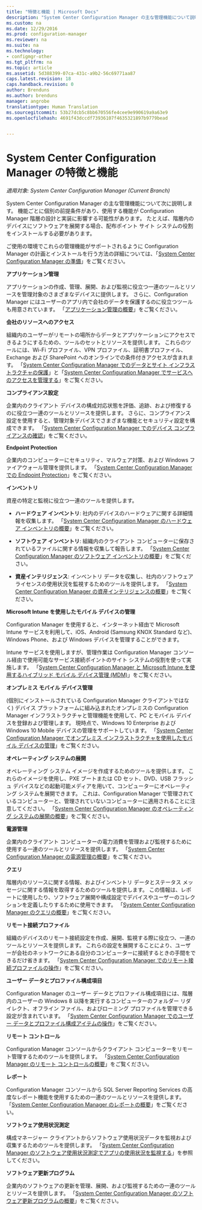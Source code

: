 ```yaml
---
title: "特徴と機能 | Microsoft Docs"
description: "System Center Configuration Manager の主な管理機能について説明します。"
ms.custom: na
ms.date: 12/29/2016
ms.prod: configuration-manager
ms.reviewer: na
ms.suite: na
ms.technology:
- configmgr-other
ms.tgt_pltfrm: na
ms.topic: article
ms.assetid: 5d388399-07ca-431c-a9b2-56c69771aa87
caps.latest.revision: 18
caps.handback.revision: 0
author: Brenduns
ms.author: brenduns
manager: angrobe
translationtype: Human Translation
ms.sourcegitcommit: 53b27dcb5c8bb670556fe4cee9e990619a9a63e9
ms.openlocfilehash: 4691f43dccdf73936107f4635321897b9779bead


---
```

# <a name="features-and-capabilities-of-system-center-configuration-manager"></a>System Center Configuration Manager の特徴と機能

*適用対象: System Center Configuration Manager (Current Branch)*

System Center Configuration Manager の主な管理機能について次に説明します。 機能ごとに個別の前提条件があり、使用する機能が Configuration Manager 階層の設計と実装に影響する可能性があります。 たとえば、階層内のデバイスにソフトウェアを展開する場合、配布ポイント サイト システムの役割をインストールする必要があります。  

 ご使用の環境でこれらの管理機能がサポートされるように Configuration Manager の計画とインストールを行う方法の詳細については、「[System Center Configuration Manager の準備](../../../core/plan-design/get-ready.md)」をご覧ください。  

 **アプリケーション管理**  

 アプリケーションの作成、管理、展開、および監視に役立つ一連のツールとリソースを管理対象のさまざまなデバイスに提供します。 さらに、Configuration Manager にはユーザーのアプリ内で会社のデータを保護するのに役立つツールも用意されています。 「[アプリケーション管理の概要](/sccm/apps/understand/introduction-to-application-management)」をご覧ください。

 **会社のリソースへのアクセス**  

 組織内のユーザーがリモートの場所からデータとアプリケーションにアクセスできるようにするための、ツールのセットとリソースを提供します。 これらのツールには、Wi-Fi プロファイル、VPN プロファイル、証明書プロファイル、Exchange および SharePoint へのオンラインでの条件付きアクセスが含まれます。 「[System Center Configuration Manager でのデータとサイト インフラストラクチャの保護](../../../protect/understand/protect-data-and-site-infrastructure.md)」と「[System Center Configuration Manager でサービスへのアクセスを管理する](../../../protect/deploy-use/manage-access-to-services.md)」をご覧ください。  

 **コンプライアンス設定**  

 企業内のクライアント デバイスの構成対応状態を評価、追跡、および修復するのに役立つ一連のツールとリソースを提供します。 さらに、コンプライアンス設定を使用すると、管理対象デバイスでさまざまな機能とセキュリティ設定を構成できます。 「[System Center Configuration Manager でのデバイス コンプライアンスの確認](../../../compliance/understand/ensure-device-compliance.md)」をご覧ください。  

 **Endpoint Protection**  

 企業内のコンピューターにセキュリティ、マルウェア対策、および Windows ファイアウォール管理を提供します。 「[System Center Configuration Manager での Endpoint Protection](../../../protect/deploy-use/endpoint-protection.md)」をご覧ください。  

 **インベントリ**  

 資産の特定と監視に役立つ一連のツールを提供します。  

-   **ハードウェア インベントリ**: 社内のデバイスのハードウェアに関する詳細情報を収集します。 「[System Center Configuration Manager のハードウェア インベントリの概要](../../../core/clients/manage/inventory/introduction-to-hardware-inventory.md)」をご覧ください。  

-   **ソフトウェア インベントリ**: 組織内のクライアント コンピューターに保存されているファイルに関する情報を収集して報告します。 「[System Center Configuration Manager のソフトウェア インベントリの概要](../../../core/clients/manage/inventory/introduction-to-software-inventory.md)」をご覧ください。  

-   **資産インテリジェンス**: インベントリ データを収集し、社内のソフトウェア ライセンスの使用状況を監視するためのツールを提供します。 「[System Center Configuration Manager の資産インテリジェンスの概要](../../../core/clients/manage/asset-intelligence/introduction-to-asset-intelligence.md)」をご覧ください。  

**Microsoft Intune を使用したモバイル デバイスの管理**  

 Configuration Manager を使用すると、インターネット経由で Microsoft Intune サービスを利用して、iOS、Android (Samsung KNOX Standard など)、Windows Phone、および Windows デバイスを管理することができます。

 Intune サービスを使用しますが、管理作業は Configuration Manager コンソール経由で使用可能なサービス接続ポイントのサイト システムの役割を使って実施します。 「[System Center Configuration Manager と Microsoft Intune を使用するハイブリッド モバイル デバイス管理 (MDM)](../../../mdm/understand/hybrid-mobile-device-management.md)」をご覧ください。  

 **オンプレミス モバイル デバイス管理**  

 (個別にインストールされている Configuration Manager クライアントではなく) デバイス プラットフォームに組み込まれたオンプレミスの Configuration Manager インフラストラクチャと管理機能を使用して、PC とモバイル デバイスを登録および管理します。 現時点で、Windows 10 Enterprise および Windows 10 Mobile デバイスの管理をサポートしています。 「[System Center Configuration Manager でオンプレミス インフラストラクチャを使用したモバイル デバイスの管理](../../../mdm/understand/manage-mobile-devices-with-on-premises-infrastructure.md)」をご覧ください。  

 **オペレーティング システムの展開**  

 オペレーティング システム イメージを作成するためのツールを提供します。 これらのイメージを使用し、PXE ブートまたは CD セット、DVD、USB フラッシュ デバイスなどの起動可能メディアを用いて、コンピューターにオペレーティング システムを展開できます。 これは、Configuration Manager で管理されているコンピューターと、管理されていないコンピューターに適用されることに注意してください。 「[System Center Configuration Manager のオペレーティング システムの展開の概要](../../../osd/understand/introduction-to-operating-system-deployment.md)」をご覧ください。  

 **電源管理**  

 企業内のクライアント コンピューターの電力消費を管理および監視するために使用する一連のツールとリソースを提供します。 「[System Center Configuration Manager の電源管理の概要](../../../core/clients/manage/power/introduction-to-power-management.md)」をご覧ください。  

 **クエリ**  

 階層内のリソースに関する情報、およびインベントリ データとステータス メッセージに関する情報を取得するためのツールを提供します。 この情報は、レポートに使用したり、ソフトウェア展開や構成設定でデバイスやユーザーのコレクションを定義したりするために使用できます。 「[System Center Configuration Manager のクエリの概要](../../../core/servers/manage/introduction-to-queries.md)」をご覧ください。  

 **リモート接続プロファイル**  

 組織のデバイスのリモート接続設定を作成、展開、監視する際に役立つ、一連のツールとリソースを提供します。 これらの設定を展開することにより、ユーザーが会社のネットワークにある自分のコンピューターに接続するときの手間をできるだけ省きます。 「[System Center Configuration Manager でのリモート接続プロファイルの操作](/sccm/compliance/deploy-use/create-remote-connection-profiles)」をご覧ください。  

 **ユーザー データとプロファイル構成項目**  

 Configuration Manager のユーザー データとプロファイル構成項目には、階層内のユーザーの Windows 8 以降を実行するコンピューターのフォルダー リダイレクト、オフライン ファイル、およびローミング プロファイルを管理できる設定が含まれています。 「[System Center Configuration Manager でのユーザー データとプロファイル構成アイテムの操作](/sccm/compliance/deploy-use/create-user-data-and-profiles-configuration-items)」をご覧ください。  

 **リモート コントロール**  

 Configuration Manager コンソールからクライアント コンピューターをリモート管理するためのツールを提供します。 「[System Center Configuration Manager のリモート コントロールの概要](../../../core/clients/manage/remote-control/introduction-to-remote-control.md)」をご覧ください。  

 **レポート**  

 Configuration Manager コンソールから SQL Server Reporting Services の高度なレポート機能を使用するための一連のツールとリソースを提供します。 「[System Center Configuration Manager のレポートの概要](../../../core/servers/manage/introduction-to-reporting.md)」をご覧ください。  

 **ソフトウェア使用状況測定**  

 構成マネージャー クライアントからソフトウェア使用状況データを監視および収集するためのツールを提供します。 「[System Center Configuration Manager のソフトウェア使用状況測定でアプリの使用状況を監視する](../../../apps/deploy-use/monitor-app-usage-with-software-metering.md)」を参照してください。  

 **ソフトウェア更新プログラム**  

 企業内のソフトウェアの更新を管理、展開、および監視するための一連のツールとリソースを提供します。 「[System Center Configuration Manager のソフトウェア更新プログラムの概要](/sccm/sum/understand/software-updates-introduction)」をご覧ください。  



<!--HONumber=Dec16_HO5-->


